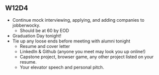 ## W12D4
* Continue mock interviewing, applying, and adding companies to jobberwocky. 
  * Should be at 60 by EOD
* Graduation Day tonight!
* Tie up any loose ends before meeting with alumni tonight
  * Resume and cover letter 
  * LinkedIn & Github (anyone you meet may look you up online!)
  * Capstone project, browser game, any other project listed on your resume.
  * Your elevator speech and personal pitch.

